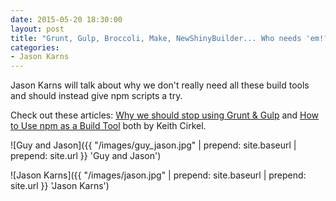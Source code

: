 ```yaml
---
date: 2015-05-20 18:30:00
layout: post
title: "Grunt, Gulp, Broccoli, Make, NewShinyBuilder... Who needs 'em!?"
categories:
- Jason Karns
---
```


Jason Karns will talk about why we don't really need all these build tools and should instead give npm scripts a try.

Check out these articles: [Why we should stop using Grunt & Gulp](http://blog.keithcirkel.co.uk/why-we-should-stop-using-grunt/) and [How to Use npm as a Build Tool](http://blog.keithcirkel.co.uk/how-to-use-npm-as-a-build-tool/) both by Keith Cirkel.

![Guy and Jason]({{ "/images/guy_jason.jpg" | prepend: site.baseurl | prepend: site.url }} 'Guy and Jason')

![Jason Karns]({{ "/images/jason.jpg" | prepend: site.baseurl | prepend: site.url }} 'Jason Karns')